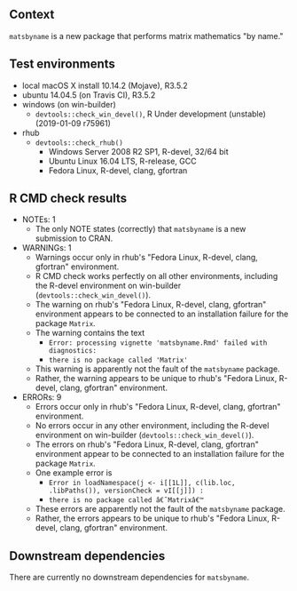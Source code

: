 ## Context
`matsbyname` is a new package that performs matrix mathematics "by name."

## Test environments
* local macOS X install 10.14.2 (Mojave), R3.5.2
* ubuntu 14.04.5 (on Travis CI), R3.5.2
* windows (on win-builder)
    * `devtools::check_win_devel()`, R Under development (unstable) (2019-01-09 r75961)
* rhub
    * `devtools::check_rhub()`
        * Windows Server 2008 R2 SP1, R-devel, 32/64 bit
        * Ubuntu Linux 16.04 LTS, R-release, GCC
        * Fedora Linux, R-devel, clang, gfortran

## R CMD check results
* NOTEs: 1
    * The only NOTE states (correctly) that `matsbyname` is a new submission to CRAN. 
* WARNINGs: 1
    * Warnings occur only in rhub's "Fedora Linux, R-devel, clang, gfortran" environment. 
    * R CMD check works perfectly on all other environments, 
      including the R-devel environment on win-builder (`devtools::check_win_devel()`).
    * The warning on rhub's "Fedora Linux, R-devel, clang, gfortran" environment appears to be connected to 
      an installation failure for the package `Matrix`.
    * The warning contains the text
        * `Error: processing vignette 'matsbyname.Rmd' failed with diagnostics:`
        * `there is no package called 'Matrix'`
    * This warning is apparently not the fault of the `matsbyname` package.
    * Rather, the warning appears to be unique to rhub's "Fedora Linux, R-devel, clang, gfortran" environment.
* ERRORs: 9
    * Errors occur only in rhub's "Fedora Linux, R-devel, clang, gfortran" environment. 
    * No errors occur in any other environment, 
      including the R-devel environment on win-builder (`devtools::check_win_devel()`).
    * The errors on rhub's "Fedora Linux, R-devel, clang, gfortran" environment appear to be connected to 
      an installation failure for the package `Matrix`.
    * One example error is 
        * `Error in loadNamespace(j <- i[[1L]], c(lib.loc, .libPaths()), versionCheck = vI[[j]]) :`
        * `there is no package called â€˜Matrixâ€™`
    * These errors are apparently not the fault of the `matsbyname` package.
    * Rather, the errors appears to be unique to rhub's "Fedora Linux, R-devel, clang, gfortran" environment.

## Downstream dependencies
There are currently no downstream dependencies for `matsbyname`.